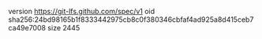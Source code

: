 version https://git-lfs.github.com/spec/v1
oid sha256:24bd98165b1f8333442975cb8c0f380346cbfaf4ad925a8d415ceb7ca49e7008
size 2445
